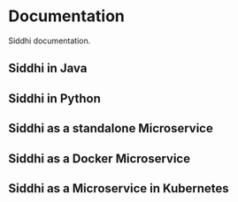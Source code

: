# Documentation

<script src="../assets/js/redirect-quick-start.js"></script>

Siddhi documentation.

## Siddhi in Java

## Siddhi in Python

## Siddhi as a standalone Microservice

## Siddhi as a Docker Microservice

## Siddhi as a Microservice in Kubernetes

